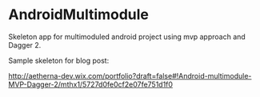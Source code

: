 # AndroidMultimodule
Skeleton app for multimoduled android project using mvp approach and Dagger 2.


Sample skeleton for blog post: 

http://aetherna-dev.wix.com/portfolio?draft=false#!Android-multimodule-MVP-Dagger-2/mthx1/5727d0fe0cf2e07fe751d1f0
